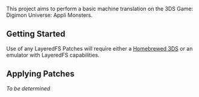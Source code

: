 This project aims to perform a basic machine translation on the 3DS Game: Digimon Universe: Appli Monsters.

## Getting Started

Use of any LayeredFS Patches will require either a [Homebrewed 3DS](https://3ds.hacks.guide/) or an emulator with LayeredFS capabilities.

## Applying Patches

_To be determined_
